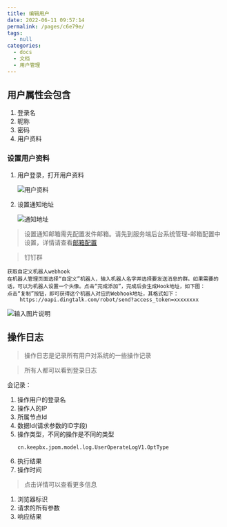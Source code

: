 ```yaml
---
title: 编辑用户
date: 2022-06-11 09:57:14
permalink: /pages/c6e79e/
tags: 
  - null
categories: 
  - docs
  - 文档
  - 用户管理
---
```

## 用户属性会包含

1. 登录名
2. 昵称
3. 密码
4. 用户资料

###  设置用户资料

1. 用户登录，打开用户资料

   ![用户资料](/images/user/user.png)

2. 设置通知地址

    ![通知地址](/images/user/info.png)
    
> 设置通知邮箱需先配置发件邮箱。请先到服务端后台系统管理-邮箱配置中设置，详情请查看[邮箱配置](系统管理/邮箱配置.md)

> 钉钉群

    获取自定义机器人webhook
    在机器人管理页面选择“自定义”机器人，输入机器人名字并选择要发送消息的群。如果需要的话，可以为机器人设置一个头像。点击“完成添加”，完成后会生成Hook地址，如下图：
    点击“复制”按钮，即可获得这个机器人对应的Webhook地址，其格式如下：
        https://oapi.dingtalk.com/robot/send?access_token=xxxxxxxx
   ![输入图片说明](/images/Get_ding_hook.jpg "屏幕截图.png")
 


## 操作日志

> 操作日志是记录所有用户对系统的一些操作记录

> 所有人都可以看到登录日志

会记录：
1. 操作用户的登录名
2. 操作人的IP
3. 所属节点Id
4. 数据Id(请求参数的ID字段)
5. 操作类型，不同的操作是不同的类型
    ```
    cn.keepbx.jpom.model.log.UserOperateLogV1.OptType
    ```
6. 执行结果
7. 操作时间


>  点击详情可以查看更多信息

1. 浏览器标识
2. 请求的所有参数
3. 响应结果
